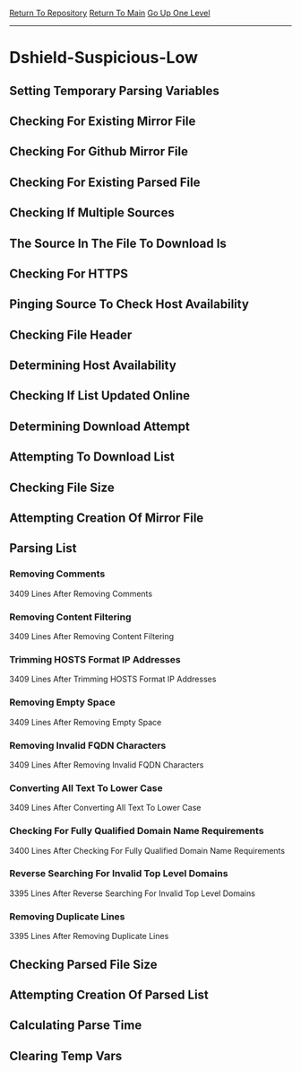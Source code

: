 [Return To Repository](https://github.com/deathbybandaid/piholeparser/)
[Return To Main](https://github.com/deathbybandaid/piholeparser/blob/master/RecentRunLogs/Mainlog.md)
[Go Up One Level](https://github.com/deathbybandaid/piholeparser/blob/master/RecentRunLogs/TopLevelScripts/30-Processing-Blacklists.md)
____________________________________
# Dshield-Suspicious-Low
## Setting Temporary Parsing Variables
## Checking For Existing Mirror File
## Checking For Github Mirror File
## Checking For Existing Parsed File
## Checking If Multiple Sources
## The Source In The File To Download Is
## Checking For HTTPS
## Pinging Source To Check Host Availability
## Checking File Header
## Determining Host Availability
## Checking If List Updated Online
## Determining Download Attempt
## Attempting To Download List
## Checking File Size
## Attempting Creation Of Mirror File
## Parsing List
### Removing Comments
3409 Lines After Removing Comments
### Removing Content Filtering
3409 Lines After Removing Content Filtering
### Trimming HOSTS Format IP Addresses
3409 Lines After Trimming HOSTS Format IP Addresses
### Removing Empty Space
3409 Lines After Removing Empty Space
### Removing Invalid FQDN Characters
3409 Lines After Removing Invalid FQDN Characters
### Converting All Text To Lower Case
3409 Lines After Converting All Text To Lower Case
### Checking For Fully Qualified Domain Name Requirements
3400 Lines After Checking For Fully Qualified Domain Name Requirements
### Reverse Searching For Invalid Top Level Domains
3395 Lines After Reverse Searching For Invalid Top Level Domains
### Removing Duplicate Lines
3395 Lines After Removing Duplicate Lines
## Checking Parsed File Size
## Attempting Creation Of Parsed List
## Calculating Parse Time
## Clearing Temp Vars
